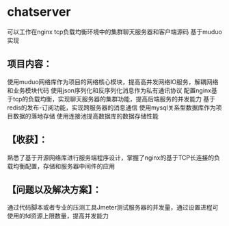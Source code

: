 # chatserver
可以工作在nginx tcp负载均衡环境中的集群聊天服务器和客户端源码  基于muduo实现

## 项目内容：

使用muduo网络库作为项目的网络核心模块，提高高并发网络IO服务，解耦网络和业务模块代码
使用json序列化和反序列化消息作为私有通讯协议
配置nginx基于tcp的负载均衡，实现聊天服务器的集群功能，提高后端服务的并发能力
基于redis的发布-订阅功能，实现跨服务器的消息通信
使用mysql关系型数据库作为项目数据的落地存储
使用连接池提高数据库的数据存储性能
## 【收获】：

熟悉了基于开源网络库进行服务端程序设计，掌握了nginx的基于TCP长连接的负载均衡配置，存储和服务器中间件的应用

## 【问题以及解决方案】： 

通过代码脚本或者专业的压测工具Jmeter测试服务器的并发量，通过设置进程可使用的fd资源上限数量，提高并发能力
